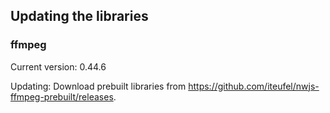 ## Updating the libraries

### ffmpeg

Current version: 0.44.6

Updating: Download prebuilt libraries from https://github.com/iteufel/nwjs-ffmpeg-prebuilt/releases.
